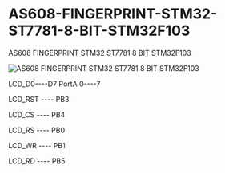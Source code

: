 # AS608-FINGERPRINT-STM32-ST7781-8-BIT-STM32F103
AS608 FINGERPRINT STM32 ST7781 8 BIT STM32F103

![AS608 FINGERPRINT STM32 ST7781 8 BIT STM32F103](https://github.com/offpic/AS608-FINGERPRINT-STM32-ST7781-8-BIT-STM32F103/assets/31142397/209a38fb-5976-4ba1-9450-05743e9fdafb)

LCD_D0----D7    PortA 0----7   

LCD_RST    ----     PB3

LCD_CS     ----     PB4

LCD_RS    ----      PB0

LCD_WR   ----       PB1

LCD_RD    ----      PB5
